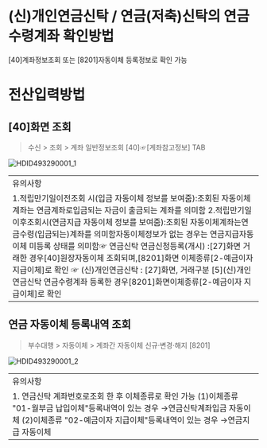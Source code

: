 # (신)개인연금신탁 / 연금(저축)신탁의 연금수령계좌 확인방법
[40]계좌정보조회 또는 [8201]자동이체 등록정보로 확인 가능
# 전산입력방법
## [40]화면 조회
> 수신 > 조회 > 계좌 일반정보조회 [40]☞[계좌참고정보] TAB

![HDID493290001_1](HDID493290001_1.jpg)


<table><tbody><tr>
<td>
유의사항</td></tr><tr>
<td>1.적립만기일이전조회 시(입금 자동이체 정보를 보여줌):조회된 자동이체계좌는 연금계좌로입금되는 자금이 출금되는 계좌를 의미함
2.적립만기일이후조회시(연금지급 자동이체 정보를 보여줌):조회된 자동이체계좌는연금수령(입금되는)계좌를 의미함자동이체정보가 없는 경우는 연금지급자동이체 미등록 상태를 의미함☞ 연금신탁 연금신청등록(개시) :[27]화면 거래한 경우[40]원장자동이체 조회되며,[8201]화면 이체종류[2-예금이자 지급이체]로 확인
☞ (신)개인연금신탁 : [27]화면, 거래구분 [5](신)개인연금신탁 연금수령계좌 등록한 경우[8201]화면이체종류[2-예금이자 지급이체]로 확인</td></tr></tbody>
</table>


## 연금 자동이체 등록내역 조회
> 부수대행 > 자동이체 > 계좌간 자동이체 신규·변경·해지 [8201]

![HDID493290001_2](HDID493290001_2.jpg)


<table><tbody><tr>
<td>
유의사항</td></tr><tr>
<td>1. 연금신탁 계좌번호로조회 한 후 이체종류로 확인 가능
(1)이체종류 "01-월부금 납입이체"등록내역이 있는 경우 →연금신탁계좌입금 자동이체
(2)이체종류 "02-예금이자 지급이체"등록내역이 있는 경우 →연금지급 자동이체</td></tr></tbody>
</table>


